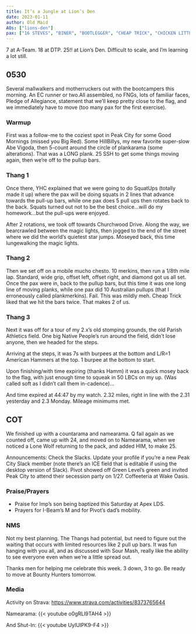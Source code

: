 ```yaml
---
title: It’s a Jungle at Lion’s Den
date: 2023-01-11
author: Old Maid
AOs: ["lions-den"]
pax: ["16 STEVES", "BINER", "BOOTLEGGER", "CHEAP TRICK", "CHICKEN LITTLE", "FLENDERSON", "HAMM", "I-BEAM", "IMP", "KUBOTA", "LUCKY CHARMS", "OLD MAID", "PIVOT", "QUITTER", "RAMSAY", "RED RYDER", "ROONEY", "SHUT-IN", "SNOOKI", "SOUR MASH", "STEAKS", "THE JOKER", "THEISMANN", "TRIPLE LINDY", "ZERO DROP"]
---
```


7 at A-Team. 18 at DTP. 25!! at Lion’s Den. Difficult to scale, and I’m learning a lot still.

## 0530

Several mallwalkers and motherruckers out with the bootcampers this morning. An EC runner or two.All assembled, no FNGs, lots of familiar faces, Pledge of Allegiance, statement that we’ll keep pretty close to the flag, and we immediately have to move (too many pax for the first exercise).

### Warmup

First was a follow-me to the coziest spot in Peak City for some Good Mornings (missed you Big Red). Some HillBillys, my new favorite super-slow Abe Vigoda, then 5-count around the circle of plankarama (some alterations). That was a LONG plank. 25 SSH to get some things moving again, then we’re off to the pullup bars.

### Thang 1

Once there, YHC explained that we were going to do SquatUps (totally made it up) where the pax will be doing squats in 2 lines that advance towards the pull-up bars, while one pax does 5 pull ups then rotates back to the back. Squats turned out not to be the best choice…will do my homework…but the pull-ups were enjoyed.

After 2 rotations, we took off towards Churchwood Drive. Along the way, we bearcrawled between the magic lights, then jogged to the end of the street where we did the world’s quietest star jumps. Moseyed back, this time lungewalking the magic lights.

### Thang 2

Then we set off on a mobile mucho chesto. 10 merkins, then run a 1/8th mile lap. Standard, wide grip, offset left, offset right, and diamond got us all set. Once the pax were in, back to the pullup bars, but this time it was one long line of moving planks, while one pax did 10 Australian pullups (that I erroneously called plankmerkins). Fail. This was mildly meh. Cheap Trick liked that we hit the bars twice. That makes 2 of us.

### Thang 3

Next it was off for a tour of my 2.x’s old stomping grounds, the old Parish Athletics field. One big Native People’s run around the field, didn’t lose anyone, then we headed for the steps.

Arriving at the steps, it was 7s with burpees at the bottom and L/R=1 American Hammers at the top. 1 burpee at the bottom to start.

Upon finishing/with time expiring (thanks Hamm) it was a quick mosey back to the flag, with just enough time to squeak in 50 LBCs on my up. (Was called soft as I didn’t call them in-cadence)…

And time expired at 44:47 by my watch. 2.32 miles, right in line with the 2.31 yesterday and 2.3 Monday. Mileage minimums met.

## COT

We finished up with a countarama and namearama. Q fail again as we counted off, came up with 24, and moved on to Namearama, when we noticed a Lone Wolf returning to the pack, and added HIM, to make 25.

Announcements: Check the Slacks. Update your profile if you’re a new Peak City Slack member (note there’s an ICE field that is editable if using the desktop version of Slack). Pivot showed off Green Level’s green and invited Peak City to attend their secession party on 1/27. Coffeeteria at Wake Oasis.

### Praise/Prayers

* Praise for Imp’s son being baptized this Saturday at Apex LDS.
* Prayers for I-Beam’s M and for Pivot’s dad’s mobility.

### NMS

Not my best planning. The Thangs had potential, but need to figure out the waiting that occurs with limited resources like 2 pull up bars. It was fun hanging with you all, and as discussed with Sour Mash, really like the ability to see everyone even when we’re a little spread out.

Thanks men for helping me celebrate this week. 3 down, 3 to go. Be ready to move at Bounty Hunters tomorrow.

### Media

Activity on Strava: https://www.strava.com/activities/8373765644

Namearama:
{{< youtube o0gRLl9TAH4 >}}

And Shut-In:
{{< youtube UylUIPK9-F4 >}}
